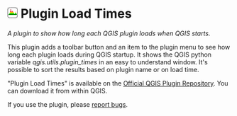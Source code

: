 # ![icon](https://github.com/mstuyts/Plugin-Load-Times/blob/master/PluginLoadTimes/icon.png?raw=true) Plugin Load Times
*A plugin to show how long each QGIS plugin loads when QGIS starts.*

This plugin adds a toolbar button and an item to the plugin menu to see how long each plugin loads during QGIS startup. It shows the QGIS python variable *qgis.utils.plugin_times* in an easy to understand window. It's possible to sort the results based on plugin name or on load time.

"Plugin Load Times" is available on the [Official QGIS Plugin Repository](http://plugins.qgis.org/plugins/PluginLoadTimes/). You can download it from within QGIS.

If you use the plugin, please [report bugs](https://github.com/mstuyts/Plugin-Load-Times/issues).